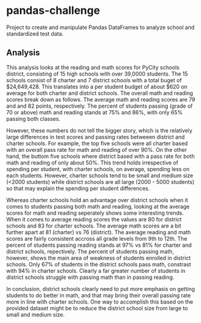 # pandas-challenge
Project to create and manipulate Pandas DataFrames to analyze school and standardized test data.

## Analysis

This analysis looks at the reading and math scores for PyCity schools district, consisting of 15 high schools with over 39,0000 students. The 15 schools consist of 8 charter and 7 district schools with a total buget of $24,649,428. This translates into a per student budget of about $620 on average for both charter and district schools. The overall math and reading scores break down as follows. The average math and reading scores are 79 and and 82 points, respectively. The percent of students passing (grade of 70 or above) math and reading stands at 75% and 86%, with only 65% passing both classes.

However, these numbers do not tell the bigger story, which is the relatively large differences in test scores and passing rates betweeen district and charter schools. For example, the top five schools were all charter based with an overall pass rate for math and reading of over 90%. On the other hand, the buttom five schools where district based with a pass rate for both math and reading of only about 50%. This trend holds irrespective of spending per student, with charter schools, on average, spending less on each students. However, charter schools tend to be small and medium size (<2000 students) while district schools are all large (2000 - 5000 students) so that may explain the spending per student differences.

Whereas charter schools hold an advantage over district schools when it comes to students passing both math and reading, looking at the average scores for math and reading seperately shows some interesting trends. When it comes to average reading scores the values are 80 for district schools and 83 for charter schools. The average math scores are a bit further apart at 81 (charter) vs 76 (district). The average reading and math scores are fairly consistent accross all grade levels from 9th to 12th. The percent of students passing reading stands at 97% vs 81% for charter and district schools, repectively. The percent of students passing math, however, shows the main area of weakness of students enrolled in district schools. Only 67% of students in the district schools pass math, constrast with 94% in charter schools. Clearly a far greater number of students in district schools struggle with passing math than in passing reading.

In conclusion, district schools clearly need to put more emphasis on getting students to do better in math, and that may bring their overall passing rate more in line with charter schools. One way to accomplish this based on the provided dataset might be to reduce the district school size from large to small and medium size.